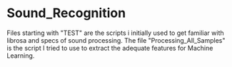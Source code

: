 # Sound_Recognition

Files starting with "TEST" are the scripts i initially used to get familiar with librosa and specs of sound processing.
The file "Processing_All_Samples" is the script I tried to use to extract the adequate features for Machine Learning.
